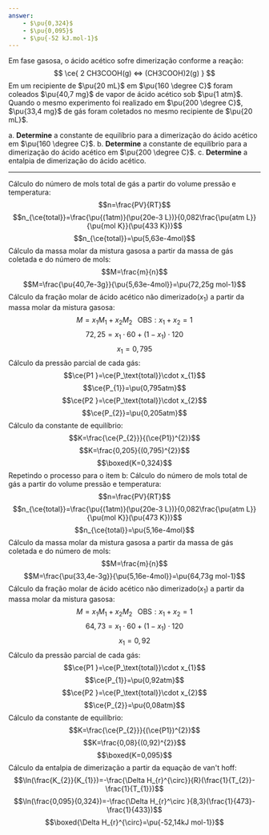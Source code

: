 ```yaml
---
answer:
    - $\pu{0,324}$
    - $\pu{0,095}$
    - $\pu{-52 kJ.mol-1}$
---
```


Em fase gasosa, o ácido acético sofre dimerização conforme a reação:
$$
    \ce{ 2 CH3COOH(g) <=> (CH3COOH)2(g) }
$$
Em um recipiente de $\pu{20 mL}$ em $\pu{160 \degree C}$ foram coleados $\pu{40,7 mg}$ de vapor de ácido acético sob $\pu{1 atm}$. Quando o mesmo experimento foi realizado em $\pu{200 \degree C}$, $\pu{33,4 mg}$ de gás foram coletados no mesmo recipiente de $\pu{20 mL}$.

a. **Determine** a constante de equilíbrio para a dimerização do ácido acético em $\pu{160 \degree C}$.
b. **Determine** a constante de equilíbrio para a dimerização do ácido acético em $\pu{200 \degree C}$.
c. **Determine** a entalpia de dimerização do ácido acético.

---

Cálculo do número de mols total de gás a partir do volume pressão e temperatura:
$$n=\frac{PV}{RT}$$
$$n_{\ce{total}}=\frac{\pu{(1atm)}(\pu{20e-3 L})}{0,082\frac{\pu{atm L}}{\pu{mol K}}(\pu{433 K})}$$
$$n_{\ce{total}}=\pu{5,63e-4mol}$$
Cálculo da massa molar da mistura gasosa a partir da massa de gás coletada e do número de mols:
$$M=\frac{m}{n}$$
$$M=\frac{\pu{40,7e-3g}}{\pu{5,63e-4mol}}=\pu{72,25g mol-1}$$
Cálculo da fração molar de ácido acético não dimerizado$(x_{1})$ a partir da massa molar da mistura gasosa:
$$M=x_{1}M_{1}+x_{2}M_{2}\;\;\;\text{OBS}:x_{1}+x_{2}=1$$
$$72,25=x_{1}\cdot60+(1-x_{1})\cdot120$$
$$x_{1}=0,795$$
Cálculo da pressão parcial de cada gás:
$$\ce{P1 }=\ce{P_\text{total}}\cdot x_{1}$$
$$\ce{P_{1}}=\pu{0,795atm}$$
$$\ce{P2 }=\ce{P_\text{total}}\cdot x_{2}$$
$$\ce{P_{2}}=\pu{0,205atm}$$
Cálculo da constante de equilíbrio:
$$K=\frac{\ce{P_{2}}}{(\ce{P1})^{2}}$$
$$K=\frac{0,205}{(0,795)^{2}}$$
$$\boxed{K=0,324}$$
Repetindo o processo para o item b:
Cálculo do número de mols total de gás a partir do volume pressão e temperatura:
$$n=\frac{PV}{RT}$$
$$n_{\ce{total}}=\frac{\pu{(1atm)}(\pu{20e-3 L})}{0,082\frac{\pu{atm L}}{\pu{mol K}}(\pu{473 K})}$$
$$n_{\ce{total}}=\pu{5,16e-4mol}$$
Cálculo da massa molar da mistura gasosa a partir da massa de gás coletada e do número de mols:
$$M=\frac{m}{n}$$
$$M=\frac{\pu{33,4e-3g}}{\pu{5,16e-4mol}}=\pu{64,73g mol-1}$$
Cálculo da fração molar de ácido acético não dimerizado$(x_{1})$ a partir da massa molar da mistura gasosa:
$$M=x_{1}M_{1}+x_{2}M_{2}\;\;\;\text{OBS}:x_{1}+x_{2}=1$$
$$64,73=x_{1}\cdot60+(1-x_{1})\cdot120$$
$$x_{1}=0,92$$
Cálculo da pressão parcial de cada gás:
$$\ce{P1 }=\ce{P_\text{total}}\cdot x_{1}$$
$$\ce{P_{1}}=\pu{0,92atm}$$
$$\ce{P2 }=\ce{P_\text{total}}\cdot x_{2}$$
$$\ce{P_{2}}=\pu{0,08atm}$$
Cálculo da constante de equilíbrio:
$$K=\frac{\ce{P_{2}}}{(\ce{P1})^{2}}$$
$$K=\frac{0,08}{(0,92)^{2}}$$
$$\boxed{K=0,095}$$
Cálculo da entalpia de dimerização a partir da equação de van't hoff:
$$\ln(\frac{K_{2}}{K_{1}})=-\frac{\Delta H_{r}^{\circ}}{R}(\frac{1}{T_{2}}- \frac{1}{T_{1}})$$
$$\ln(\frac{0,095}{0,324})=-\frac{\Delta H_{r}^\circ }{8,3}(\frac{1}{473}- \frac{1}{433})$$
$$\boxed{\Delta H_{r}^{\circ}=\pu{-52,14kJ mol-1}}$$
